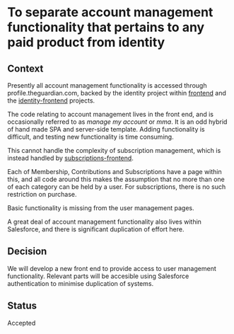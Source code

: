 # To separate account management functionality that pertains to any paid product from identity

## Context

Presently all account management functionality is accessed through profile.theguardian.com, backed by the identity project within [frontend](https://github.com/frontend) and the [identity-frontend](https://github.com/guardian/identity-frontend) projects.

The code relating to account management lives in the front end, and is occasionally referred to as _manage my account_ or _mma_. It is an odd hybrid of hand made SPA and server-side template. Adding functionality is difficult, and testing new functionality is time consuming.

This cannot handle the complexity of subscription management, which is instead handled by [subscriptions-frontend](https://github.com/guardian/subscriptions-frontend).

Each of Membership, Contributions and Subscriptions have a page within this, and all code around this makes the assumption that no more than one of each category can be held by a user. For subscriptions, there is no such restriction on purchase.

Basic functionality is missing from the user management pages.

A great deal of account management functionality also lives within Salesforce, and there is significant duplication of effort here.

## Decision

We will develop a new front end to provide access to user management functionality. Relevant parts will be accesible using Salesforce authentication to minimise duplication of systems.

## Status

Accepted
